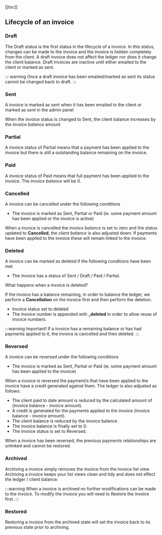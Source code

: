 [[toc]]

## Lifecycle of an invoice

### Draft

<p>The Draft status is the first status in the lifecycle of a invoice. In this status, changes can be made to the invoice and the invoice is hidden completely from the client. A draft invoice does not affect the ledger nor does it change the client balance. Draft invoices are inactive until either emailed to the client or marked as sent.</p>

::: warning
Once a draft invoice has been emailed/marked as sent its status cannot be changed back to draft.
:::

### Sent

<p>A invoice is marked as sent when it has been emailed to the client or marked as <i>sent</i> in the admin panel</p>

<p>When the invoice status is changed to Sent, the client balance increases by the <i>invoice balance</i> amount</p>

### Partial

<p>A invoice status of Partial means that a payment has been applied to the invoice but there is still a outstanding balance remaining on the invoice.</p>

### Paid

<p>A invoice status of Paid means that full payment has been applied to the invoice. The <i>invoice balance</i> will be 0.</p>

### Cancelled

<p>A invoice can be cancelled under the following conditions</p>

* The invoice is marked as Sent, Partial or Paid (ie. some payment amount has been applied or the invoice is active)

<p>When a invoice is cancelled the <i>invoice balance</i> is set to zero and the status updated to <b>Cancelled</b>, the <i>client balance</i> is also adjusted down. If payments have been applied to the invoice these will remain linked to the invoice.</p>

### Deleted

<p>A invoice can be marked as deleted if the following conditions have been met</p>

* The invoice has a status of Sent / Draft / Paid / Partial.

<p>What happens when a invoice is deleted?</p>

If the invoice has a balance remaining, in order to balance the ledger, we perform a <b>Cancellation</b> on the invoice first and then perform the deletion.

* Invoice status set to deleted
* The invoice number is appended with <b>_deleted</b> in order to allow reuse of invoice numbers.

:::warning
Important! If a invoice has a remaining balance or has had payments applied to it, the invoice is cancelled and then deleted.
:::
### Reversed

<p>A invoice can be reversed under the following conditions</p>

* The invoice is marked as Sent, Partial or Paid (ie. some payment amount has been applied to the invoice)

<p>When a invoice is reversed the payment/s that have been applied to the invoice have a credit generated against them. The ledger is also adjusted as follows:</p>

* The client paid to date amount is reduced by the calculated amount of (invoice balance - invoice amount).
* A credit is generated for the payments applied to the invoice (invoice balance - invoice amount).
* The client balance is reduced by the invoice balance.
* The invoice balance is finally set to 0.
* The invoice status is set to Reversed.

<p>When a invoice has been reversed, the previous payments relationships are unlinked and cannot be restored.</p>

### Archived

<p>Archiving a invoice simply removes the invoice from the invoice list view. Archiving a invoice keeps your list views clean and tidy and does not effect the ledger / client balance.</p>

:::warning
When a invoice is archived no further modifications can be made to the invoice. To modify the invoice you will need to Restore the invoice first.
:::

### Restored

<p>Restoring a invoice from the archived state will set the invoice back to its previous state prior to archiving.</p>
